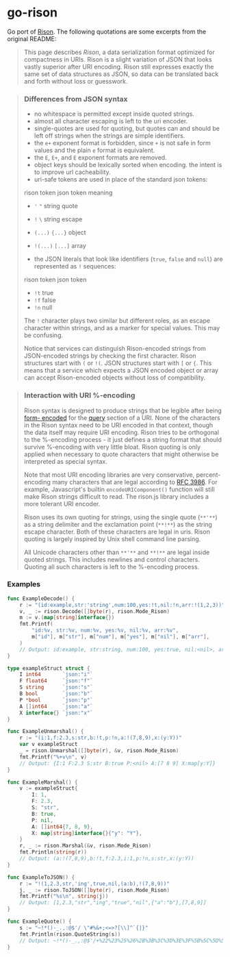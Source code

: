 # go-rison

Go port of [Rison](https://github.com/Nanonid/rison).
The following quotations are some excerpts from the original README:

> This page describes _Rison_, a data serialization format optimized for
> compactness in URIs. Rison is a slight variation of JSON that looks vastly
> superior after URI encoding. Rison still expresses exactly the same set of
> data structures as JSON, so data can be translated back and forth without loss
> or guesswork.

> ### Differences from JSON syntax
>
>   * no whitespace is permitted except inside quoted strings. 
>   * almost all character escaping is left to the uri encoder. 
>   * single-quotes are used for quoting, but quotes can and should be left off strings when the strings are simple identifiers. 
>   * the `e+` exponent format is forbidden, since `+` is not safe in form values and the plain `e` format is equivalent. 
>   * the `E`, `E+`, and `E` exponent formats are removed. 
>   * object keys should be lexically sorted when encoding. the intent is to improve url cacheability. 
>   * uri-safe tokens are used in place of the standard json tokens: 
>
> rison token json token  meaning
>
> * `'` `"` string quote
> * `!` `\` string escape
> * `(...)` `{...}` object
> * `!(...)` `[...]` array
>
> * the JSON literals that look like identifiers (`true`, `false` and `null`) are represented as `!` sequences: 
>
> rison token json token
>
> * `!t` true
> * `!f` false
> * `!n` null
>
> The `!` character plays two similar but different roles, as an escape
> character within strings, and as a marker for special values. This may be
> confusing.
>
> Notice that services can distinguish Rison-encoded strings from JSON-encoded
> strings by checking the first character. Rison structures start with `(` or
> `!(`. JSON structures start with `[` or `{`. This means that a service which
> expects a JSON encoded object or array can accept Rison-encoded objects
> without loss of compatibility.

> ### Interaction with URI %-encoding
>
> Rison syntax is designed to produce strings that be legible after being [form-
> encoded](http://www.w3.org/TR/html4/interact/forms.html#form-content-type) for
> the [query](http://gbiv.com/protocols/uri/rfc/rfc3986.html#query) section of a
> URI. None of the characters in the Rison syntax need to be URI encoded in that
> context, though the data itself may require URI encoding. Rison tries to be
> orthogonal to the %-encoding process - it just defines a string format that
> should survive %-encoding with very little bloat. Rison quoting is only
> applied when necessary to quote characters that might otherwise be interpreted
> as special syntax.
>
> Note that most URI encoding libraries are very conservative, percent-encoding
> many characters that are legal according to [RFC
> 3986](http://gbiv.com/protocols/uri/rfc/rfc3986.html). For example,
> Javascript's builtin `encodeURIComponent()` function will still make Rison
> strings difficult to read. The rison.js library includes a more tolerant URI
> encoder.
>
> Rison uses its own quoting for strings, using the single quote (`**'**`) as a
> string delimiter and the exclamation point (`**!**`) as the string escape
> character. Both of these characters are legal in uris. Rison quoting is
> largely inspired by Unix shell command line parsing.
>
> All Unicode characters other than `**'**` and `**!**` are legal inside quoted
> strings. This includes newlines and control characters. Quoting all such
> characters is left to the %-encoding process.

### Examples

```go
func ExampleDecode() {
	r := "(id:example,str:'string',num:100,yes:!t,nil:!n,arr:!(1,2,3))"
	v, _ := rison.Decode([]byte(r), rison.Mode_Rison)
	m := v.(map[string]interface{})
	fmt.Printf(
		"id:%v, str:%v, num:%v, yes:%v, nil:%v, arr:%v",
		m["id"], m["str"], m["num"], m["yes"], m["nil"], m["arr"],
	)
	// Output: id:example, str:string, num:100, yes:true, nil:<nil>, arr:[1 2 3]
}

type exampleStruct struct {
	I int64       `json:"i"`
	F float64     `json:"f"`
	S string      `json:"s"`
	B bool        `json:"b"`
	P *bool       `json:"p"`
	A []int64     `json:"a"`
	X interface{} `json:"x"`
}

func ExampleUnmarshal() {
	r := "(i:1,f:2.3,s:str,b:!t,p:!n,a:!(7,8,9),x:(y:Y))"
	var v exampleStruct
	_ = rison.Unmarshal([]byte(r), &v, rison.Mode_Rison)
	fmt.Printf("%+v\n", v)
	// Output: {I:1 F:2.3 S:str B:true P:<nil> A:[7 8 9] X:map[y:Y]}
}

func ExampleMarshal() {
	v := exampleStruct{
		I: 1,
		F: 2.3,
		S: "str",
		B: true,
		P: nil,
		A: []int64{7, 8, 9},
		X: map[string]interface{}{"y": "Y"},
	}
	r, _ := rison.Marshal(&v, rison.Mode_Rison)
	fmt.Println(string(r))
	// Output: (a:!(7,8,9),b:!t,f:2.3,i:1,p:!n,s:str,x:(y:Y))
}

func ExampleToJSON() {
	r := "!(1,2.3,str,'ing',true,nil,(a:b),!(7,8,9))"
	j, _ := rison.ToJSON([]byte(r), rison.Mode_Rison)
	fmt.Printf("%s\n", string(j))
	// Output: [1,2.3,"str","ing","true","nil",{"a":"b"},[7,8,9]]
}

func ExampleQuote() {
	s := "~!*()-_.,:@$'/ \"#%&+;<=>?[\\]^`{|}"
	fmt.Println(rison.QuoteString(s))
	// Output: ~!*()-_.,:@$'/+%22%23%25%26%2B%3B%3C%3D%3E%3F%5B%5C%5D%5E%60%7B%7C%7D
}
```
